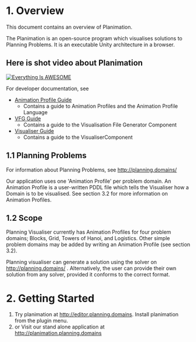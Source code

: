 # 1. Overview 

This document contains an overview of Planimation.

The Planimation is an open-source program which visualises solutions to Planning Problems. It is an executable Unity architecture in a browser.

## Here is shot video about Planimation
[![Everything Is AWESOME](https://img.youtube.com/vi/StTqXEQ2l-Y/0.jpg)](https://youtu.be/Cj2rWdt1YQU)


For developer documentation, see
* [Animation Profile Guide](https://planimation.github.io/documentation/ap_guide/)
	* Contains a guide to Animation Profiles and the Animation Profile Language
* [VFG Guide](https://planimation.github.io/documentation/VFG_guide/)
	* Contains a guide to the Visualisation File Generator Component
* [Visualiser Guide](https://planimation.github.io/documentation/Visualiser_guide/)
	* Contains a guide to the VisualiserComponent 
	

## 1.1 Planning Problems

For information about Planning Problems, see http://planning.domains/


Our application uses one 'Animation Profile' per problem domain. An Animation Profile is a user-written PDDL file which tells the Visualiser how a Domain is to be visualised. See section 3.2 for more information on Animation Profiles.


## 1.2 Scope
Planning Visualiser currently has Animation Profiles for four problem domains; Blocks, Grid, Towers of Hanoi, and Logistics. Other simple problem domains may be added by writing an Animation Profile (see section 3.2).


Planning visualiser can generate a solution using the solver on http://planning.domains/ . Alternatively, the user can provide their own solution from any solver, provided it conforms to the correct format.



# 2. Getting Started

1. Try planimation at http://editor.planning.domains. Install planimation from the plugin menu.
2. or Visit our stand alone application at http://planimation.planning.domains
